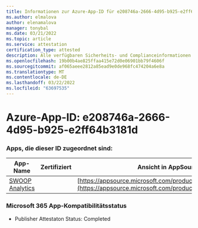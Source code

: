 ```yaml
---
title: Informationen zur Azure-App-ID für e208746a-2666-4d95-b925-e2ff64b3181d
ms.author: elmalova
author: elenamalova
manager: tonybal
ms.date: 03/21/2022
ms.topic: article
ms.service: attestation
certification_type: attested
description: Alle verfügbaren Sicherheits- und Complianceinformationen für e208746a-2666-4d95-b925-e2ff64b3181d.
ms.openlocfilehash: 19b00b4ae825ffaa415e72d0e06901bb79f4606f
ms.sourcegitcommit: af065aeee2812a85ead9e0de968fc474204a6e8a
ms.translationtype: MT
ms.contentlocale: de-DE
ms.lasthandoff: 03/22/2022
ms.locfileid: "63697535"
---
```

# <a name="azure-app-id-e208746a-2666-4d95-b925-e2ff64b3181d"></a>Azure-App-ID: e208746a-2666-4d95-b925-e2ff64b3181d


### <a name="apps-associated-with-this-id"></a>Apps, die dieser ID zugeordnet sind:
| **App-Name** | **Zertifiziert** | **Ansicht in AppSource** |
|--------------|---------------|-----------------------|
| [SWOOP Analytics](../forward/WA200000877.md) |  | [https://appsource.microsoft.com/product/office/WA200000877](https://appsource.microsoft.com/product/office/WA200000877) |

### <a name="microsoft-365-app-compliance-status"></a>Microsoft 365 App-Kompatibilitätsstatus
- Publisher Attestaton Status: Completed

